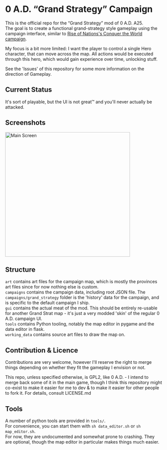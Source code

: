 # 0 A.D. “Grand Strategy” Campaign

This is the official repo for the “Grand Strategy” mod of 0 A.D. A25.  
The goal is to create a functional grand-strategy style gameplay using the campaign interface, similar to [Rise of Nations's Conquer the World campaign](https://riseofnations.fandom.com/wiki/Conquer_the_World).

My focus is a bit more limited: I want the player to control a single Hero character, that can move across the map. All actions would be executed through this hero, which would gain experience over time, unlocking stuff.

See the 'Issues' of this repository for some more information on the direction of Gameplay.

## Current Status

It's sort of playable, but the UI is not great™ and you'll never actually be attacked.

## Screenshots
<img width="400" alt="Main Screen" src="https://user-images.githubusercontent.com/1927071/122038497-f1990e80-cdd5-11eb-9626-dc707b2e275f.png">


## Structure

`art` contains art files for the campaign map, which is mostly the provinces art files since for now nothing else is custom.  
`campaigns` contains the campaign data, including root JSON file. The `campaigns/grand_strategy` folder is the 'history' data for the campaign, and is specific to the default campaign I ship.  
`gui` contains the actual meat of the mod. This should be entirely re-usable for another Grand Strat map - it's just a very modded 'skin' of the regular 0 A.D. campaign UI.  
`tools` contains Python tooling, notably the map editor in pygame and the data editor in flask.  
`working_data` contains source art files to draw the map on.

## Contribution & Licence

Contributions are very welcome, however I'll reserve the right to merge things depending on whether they fit the gameplay I envision or not.

This repo, unless specified otherwise, is GPL2, like 0 A.D. - I intend to merge back some of it in the main game, though I think this repository might co-exist to make it easier for me to dev & to make it easier for other people to fork it.
For details, consult LICENSE.md

## Tools

A number of python tools are provided in `tools/`.  
For convenience, you can start them with `sh data_editor.sh` or `sh map_editor.sh`.  
For now, they are undocumented and somewhat prone to crashing. They are optional, though the map editor in particular makes things much easier.
